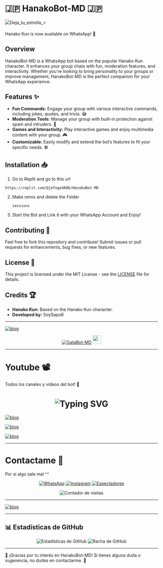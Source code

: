 # 🇯🇵 HanakoBot-MD 🇯🇵

![Deja_tu_estrella_⭐](https://i.postimg.cc/W1P24C13/descarga-24.jpg)

Hanako Kun is now available on WhatsApp! 🎉

## Overview
HanakoBot-MD is a WhatsApp bot based on the popular Hanako Kun character. It enhances your group chats with fun, moderation features, and interactivity. Whether you're looking to bring personality to your groups or improve management, HanakoBot-MD is the perfect companion for your WhatsApp experience.

## Features ✨

- **Fun Commands:** Engage your group with various interactive commands, including jokes, quotes, and trivia. 😂
- **Moderation Tools:** Manage your group with built-in protection against spam and intruders. 🚫
- **Games and Interactivity:** Play interactive games and enjoy multimedia content with your group. 🎮
- **Customizable:** Easily modify and extend the bot’s features to fit your specific needs. 🛠️

## Installation 📥

1. Go to Replit and go to this url

 ```
https://replit.com/@jefoge4886/HanakoBot-MD
   ```
2. Make remix and delete the Folder

   ```
   sessions
   ```

3. Start the Bot and Link it with your WhatsApp Account and Enjoy!
    

## Contributing 🤝

Feel free to fork this repository and contribute! Submit issues or pull requests for enhancements, bug fixes, or new features.

## License 📜
This project is licensed under the MIT License - see the [LICENSE](LICENSE) file for details.

## Credits 🏆
- **Hanako Kun:** Based on the Hanako Kun character.
- **Developed by:** SoySapo6

---

[![blog](https://files.catbox.moe/9zq2i4.png)](https://soymaycol.itch.io/)

<p align="center">
  <a href="#"><img title="GataBot-MD" src="https://img.shields.io/badge/Deja tu ⭐ Para darme motivos de Seguir ^^ -red?colorA=%255ff0000&colorB=%23017e40&style=for-the-badge"></a>
  <img src="https://i.postimg.cc/W1P24C13/descarga-24.jpg" height="28px">
</p>

---

# Youtube 📽️
<p>Todos los canales y videos del bot! 🎥</p>

<h1 align="center">
  <img src="https://readme-typing-svg.herokuapp.com?font=Fira+Code&size=30&pause=5&color=00F7FF&center=true&vCenter=true&width=650&lines=Canales+de+Youtube+🔥🔥" alt="Typing SVG">
</h1>

[![blog](https://img.shields.io/badge/RAP-GataBot_VS_MaycolAI-FF0000?style=for-the-badge&logo=youtube&logoColor=white)](https://youtu.be/HFNhMzYmA5Y?si=SUWcBEY1u3JUMyN1)

[![blog](https://img.shields.io/badge/Primer_Canal-SoyMaycol-FF0000?style=for-the-badge&logo=youtube&logoColor=white)](https://www.youtube.com/@Palito-100)

[![blog](https://img.shields.io/badge/Segundo_Canal-SoyMaycol-FF0000?style=for-the-badge&logo=youtube&logoColor=white)](https://www.youtube.com/@Palito-200)

---

# Contactame 🤙
<p>Por si algo sale mal ^^</p>

<div align="center">
  <a href="https://api.whatsapp.com/send/?phone=+51921826291&text=Hola%20👋%20soporte%20de%20HanakoBot&type=phone_number&app_absent=0" target="blank"><img src="https://img.shields.io/badge/Whatsapp-30302f?style=flat&logo=whatsapp" alt="WhatsApp" /></a>  
  <a href="http://www.instagram.com/SoyMaycol" target="blank"><img src="https://img.shields.io/badge/Instagram-30302f?style=flat&logo=instagram" alt="Instagram" /></a>  
  <a href="https://github.com/SoySapo6/HanakoBot-MD/watchers"><img title="Espectadores" src="https://img.shields.io/github/watchers/SoySapo6/HanakoBot-MD?label=Espectadores&style=social" alt="Espectadores" /></a>  
</div>

<div align="center">
  <p><img src="https://profile-counter.glitch.me/{MaycolAI}/count.svg" alt="Contador de visitas" /></p>
</div>

---

[![blog](https://img.shields.io/badge/Base_Utilizada:-AzuraUltraBotMD-FFFFFF?style=for-the-badge&logo=github&logoColor=black)](https://github.com/russellxz/AZURA-ULTRA-2.0-BOT)

---

## 📊 **Estadísticas de GitHub**

<p align="center">
  <img src="https://github-readme-stats.vercel.app/api?username=soysapo6&repo=HanakoBot-MD&show_icons=true&theme=radical&hide_border=true" alt="Estadísticas de GitHub">
  <img src="https://github-readme-streak-stats.herokuapp.com/?user=SoySapo6&repo=HanakoBot-MD&theme=radical&hide_border=true" alt="Racha de GitHub">
</p>

---

🌟 ¡Gracias por tu interés en HanakoBot-MD! Si tienes alguna duda o sugerencia, no dudes en contactarme. 🤗
